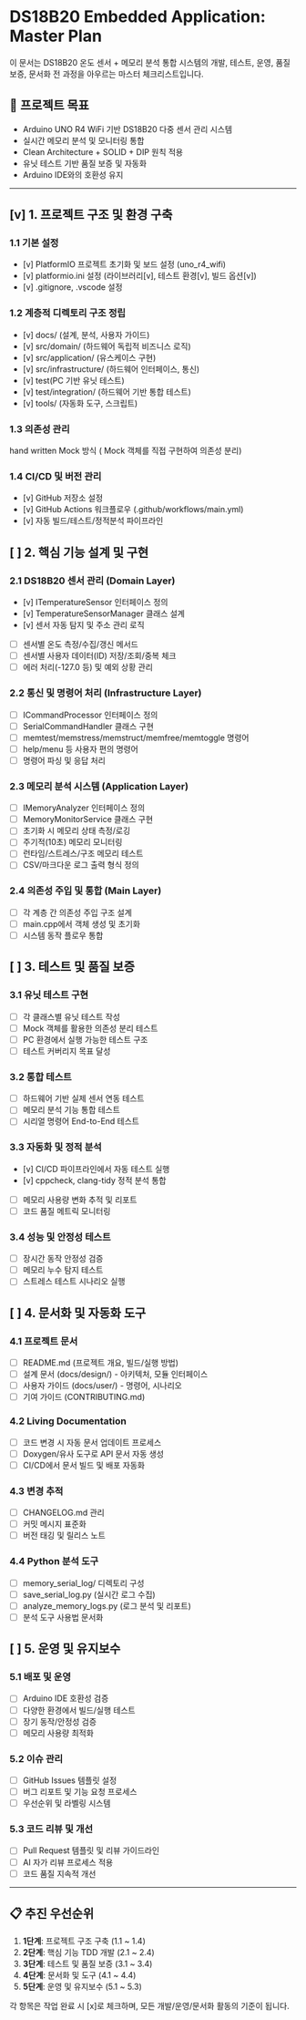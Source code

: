 # DS18B20 Embedded Application: Master Plan

이 문서는 DS18B20 온도 센서 + 메모리 분석 통합 시스템의 개발, 테스트, 운영, 품질보증, 문서화 전 과정을 아우르는 마스터 체크리스트입니다.

## 🎯 프로젝트 목표
- Arduino UNO R4 WiFi 기반 DS18B20 다중 센서 관리 시스템
- 실시간 메모리 분석 및 모니터링 통합
- Clean Architecture + SOLID + DIP 원칙 적용
- 유닛 테스트 기반 품질 보증 및 자동화
- Arduino IDE와의 호환성 유지

---

## [v] 1. 프로젝트 구조 및 환경 구축
### 1.1 기본 설정
- [v] PlatformIO 프로젝트 초기화 및 보드 설정 (uno_r4_wifi)
- [v] platformio.ini 설정 (라이브러리[v], 테스트 환경[v], 빌드 옵션[v])
- [v] .gitignore, .vscode 설정

### 1.2 계층적 디렉토리 구조 정립

- [v] docs/ (설계, 분석, 사용자 가이드)
- [v] src/domain/ (하드웨어 독립적 비즈니스 로직)
- [v] src/application/ (유스케이스 구현)
- [v] src/infrastructure/ (하드웨어 인터페이스, 통신)
- [v] test(PC 기반 유닛 테스트)
- [v] test/integration/ (하드웨어 기반 통합 테스트)
- [v] tools/ (자동화 도구, 스크립트)

### 1.3 의존성 관리
hand written Mock 방식 ( Mock 객체를 직접 구현하여 의존성 분리)

### 1.4 CI/CD 및 버전 관리
- [v] GitHub 저장소 설정
- [v] GitHub Actions 워크플로우 (.github/workflows/main.yml)
- [v] 자동 빌드/테스트/정적분석 파이프라인

## [ ] 2. 핵심 기능 설계 및 구현
### 2.1 DS18B20 센서 관리 (Domain Layer)
- [v] ITemperatureSensor 인터페이스 정의
- [v] TemperatureSensorManager 클래스 설계
- [v] 센서 자동 탐지 및 주소 관리 로직
- [ ] 센서별 온도 측정/수집/갱신 메서드
- [ ] 센서별 사용자 데이터(ID) 저장/조회/중복 체크
- [ ] 에러 처리(-127.0 등) 및 예외 상황 관리

### 2.2 통신 및 명령어 처리 (Infrastructure Layer)
- [ ] ICommandProcessor 인터페이스 정의
- [ ] SerialCommandHandler 클래스 구현
- [ ] memtest/memstress/memstruct/memfree/memtoggle 명령어
- [ ] help/menu 등 사용자 편의 명령어
- [ ] 명령어 파싱 및 응답 처리

### 2.3 메모리 분석 시스템 (Application Layer)
- [ ] IMemoryAnalyzer 인터페이스 정의
- [ ] MemoryMonitorService 클래스 구현
- [ ] 초기화 시 메모리 상태 측정/로깅
- [ ] 주기적(10초) 메모리 모니터링
- [ ] 런타임/스트레스/구조 메모리 테스트
- [ ] CSV/마크다운 로그 출력 형식 정의

### 2.4 의존성 주입 및 통합 (Main Layer)
- [ ] 각 계층 간 의존성 주입 구조 설계
- [ ] main.cpp에서 객체 생성 및 초기화
- [ ] 시스템 동작 플로우 통합

## [ ] 3. 테스트 및 품질 보증
### 3.1 유닛 테스트 구현
- [ ] 각 클래스별 유닛 테스트 작성
- [ ] Mock 객체를 활용한 의존성 분리 테스트
- [ ] PC 환경에서 실행 가능한 테스트 구조
- [ ] 테스트 커버리지 목표 달성

### 3.2 통합 테스트
- [ ] 하드웨어 기반 실제 센서 연동 테스트
- [ ] 메모리 분석 기능 통합 테스트
- [ ] 시리얼 명령어 End-to-End 테스트

### 3.3 자동화 및 정적 분석
- [v] CI/CD 파이프라인에서 자동 테스트 실행
- [v] cppcheck, clang-tidy 정적 분석 통합
- [ ] 메모리 사용량 변화 추적 및 리포트
- [ ] 코드 품질 메트릭 모니터링

### 3.4 성능 및 안정성 테스트
- [ ] 장시간 동작 안정성 검증
- [ ] 메모리 누수 탐지 테스트
- [ ] 스트레스 테스트 시나리오 실행

## [ ] 4. 문서화 및 자동화 도구
### 4.1 프로젝트 문서
- [ ] README.md (프로젝트 개요, 빌드/실행 방법)
- [ ] 설계 문서 (docs/design/) - 아키텍처, 모듈 인터페이스
- [ ] 사용자 가이드 (docs/user/) - 명령어, 시나리오
- [ ] 기여 가이드 (CONTRIBUTING.md)

### 4.2 Living Documentation
- [ ] 코드 변경 시 자동 문서 업데이트 프로세스
- [ ] Doxygen/유사 도구로 API 문서 자동 생성
- [ ] CI/CD에서 문서 빌드 및 배포 자동화

### 4.3 변경 추적
- [ ] CHANGELOG.md 관리
- [ ] 커밋 메시지 표준화
- [ ] 버전 태깅 및 릴리스 노트

### 4.4 Python 분석 도구
- [ ] memory_serial_log/ 디렉토리 구성
- [ ] save_serial_log.py (실시간 로그 수집)
- [ ] analyze_memory_logs.py (로그 분석 및 리포트)
- [ ] 분석 도구 사용법 문서화

## [ ] 5. 운영 및 유지보수
### 5.1 배포 및 운영
- [ ] Arduino IDE 호환성 검증
- [ ] 다양한 환경에서 빌드/실행 테스트
- [ ] 장기 동작/안정성 검증
- [ ] 메모리 사용량 최적화

### 5.2 이슈 관리
- [ ] GitHub Issues 템플릿 설정
- [ ] 버그 리포트 및 기능 요청 프로세스
- [ ] 우선순위 및 라벨링 시스템

### 5.3 코드 리뷰 및 개선
- [ ] Pull Request 템플릿 및 리뷰 가이드라인
- [ ] AI 자가 리뷰 프로세스 적용
- [ ] 코드 품질 지속적 개선

---

## 📋 추진 우선순위
1. **1단계**: 프로젝트 구조 구축 (1.1 ~ 1.4)
2. **2단계**: 핵심 기능 TDD 개발 (2.1 ~ 2.4)
3. **3단계**: 테스트 및 품질 보증 (3.1 ~ 3.4)
4. **4단계**: 문서화 및 도구 (4.1 ~ 4.4)
5. **5단계**: 운영 및 유지보수 (5.1 ~ 5.3)

각 항목은 작업 완료 시 [x]로 체크하며, 모든 개발/운영/문서화 활동의 기준이 됩니다.
